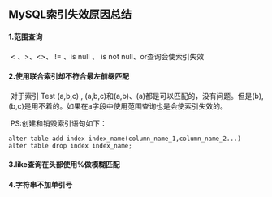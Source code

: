 ## MySQL索引失效原因总结

#### 1.范围查询

​	< 、>、<>、 != 、is null 、 is not null、or查询会使索引失效	

#### 2.使用联合索引却不符合最左前缀匹配

​	对于索引 Test (a,b,c) , (a,b,c)和(a,b)、(a)都是可以匹配的，没有问题。但是(b),(b,c)是用不着的。如果在a字段中使用范围查询也是会使索引失效的。	

​	PS:创建和销毁索引语句如下：

```mysql
alter table add index index_name(column_name_1,column_name_2...)
alter table drop index index_name;
```

#### 3.like查询在头部使用%做模糊匹配

#### 4.字符串不加单引号